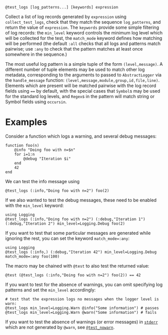 ```
@test_logs [log_patterns...] [keywords] expression
```

Collect a list of log records generated by `expression` using `collect_test_logs`, check that they match the sequence `log_patterns`, and return the value of `expression`.  The `keywords` provide some simple filtering of log records: the `min_level` keyword controls the minimum log level which will be collected for the test, the `match_mode` keyword defines how matching will be performed (the default `:all` checks that all logs and patterns match pairwise; use `:any` to check that the pattern matches at least once somewhere in the sequence.)

The most useful log pattern is a simple tuple of the form `(level,message)`. A different number of tuple elements may be used to match other log metadata, corresponding to the arguments to passed to `AbstractLogger` via the `handle_message` function: `(level,message,module,group,id,file,line)`. Elements which are present will be matched pairwise with the log record fields using `==` by default, with the special cases that `Symbol`s may be used for the standard log levels, and `Regex`s in the pattern will match string or Symbol fields using `occursin`.

# Examples

Consider a function which logs a warning, and several debug messages:

```
function foo(n)
    @info "Doing foo with n=$n"
    for i=1:n
        @debug "Iteration $i"
    end
    42
end
```

We can test the info message using

```
@test_logs (:info,"Doing foo with n=2") foo(2)
```

If we also wanted to test the debug messages, these need to be enabled with the `min_level` keyword:

```
using Logging
@test_logs (:info,"Doing foo with n=2") (:debug,"Iteration 1") (:debug,"Iteration 2") min_level=Logging.Debug foo(2)
```

If you want to test that some particular messages are generated while ignoring the rest, you can set the keyword `match_mode=:any`:

```
using Logging
@test_logs (:info,) (:debug,"Iteration 42") min_level=Logging.Debug match_mode=:any foo(100)
```

The macro may be chained with `@test` to also test the returned value:

```
@test (@test_logs (:info,"Doing foo with n=2") foo(2)) == 42
```

If you want to test for the absence of warnings, you can omit specifying log patterns and set the `min_level` accordingly:

```
# test that the expression logs no messages when the logger level is warn:
@test_logs min_level=Logging.Warn @info("Some information") # passes
@test_logs min_level=Logging.Warn @warn("Some information") # fails
```

If you want to test the absence of warnings (or error messages) in [`stderr`](@ref) which are not generated by `@warn`, see [`@test_nowarn`](@ref).
